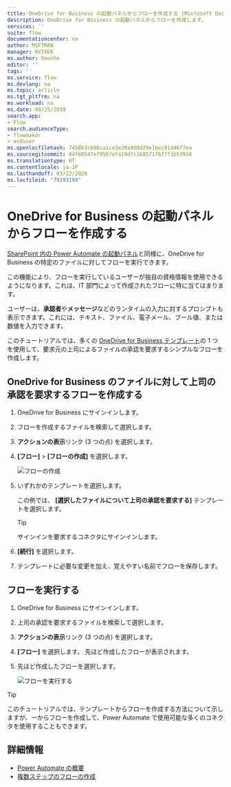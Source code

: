 ```yaml
---
title: OneDrive for Business の起動パネルからフローを作成する |Microsoft Docs
description: OneDrive for Business の起動パネルからフローを作成します。
services: ''
suite: flow
documentationcenter: na
author: MSFTMAN
manager: KVIVEK
ms.author: Deonhe
editor: ''
tags: ''
ms.service: flow
ms.devlang: na
ms.topic: article
ms.tgt_pltfrm: na
ms.workload: na
ms.date: 08/25/2019
search.app:
- Flow
search.audienceType:
- flowmaker
- enduser
ms.openlocfilehash: 7458b3cb08ca1ce3e29a9d0d29e1bec91d46f7ea
ms.sourcegitcommit: 84fb0547e79567efa19d7c16857176f7f1b53934
ms.translationtype: HT
ms.contentlocale: ja-JP
ms.lasthandoff: 03/12/2020
ms.locfileid: "79193199"
---
```

# <a name="create-flows-from-the-onedrive-for-business-launch-panel"></a>OneDrive for Business の起動パネルからフローを作成する


[SharePoint 内の Power Automate の起動パネル](https://flow.microsoft.com/blog/introducing-flow-launch-panel-in-sharepoint-lists-and-libraries/)と同様に、OneDrive for Business の特定のファイルに対してフローを実行できます。 

この機能により、フローを実行しているユーザーが独自の資格情報を使用できるようになります。これは、IT 部門によって作成されたフローに特に当てはまります。 

ユーザーは、**承認者**や**メッセージ**などのランタイムの入力に対するプロンプトも表示できます。これには、テキスト、ファイル、電子メール、ブール値、または数値を入力できます。

このチュートリアルでは、多くの [OneDrive for Business テンプレート](https://flow.microsoft.com/search/?q=OneDrive)の 1 つを使用して、要求元の上司によるファイルの承認を要求するシンプルなフローを作成します。

## <a name="create-a-flow-that-requests-manager-approval-for-a-file-in-onedrive-for-business"></a>OneDrive for Business のファイルに対して上司の承認を要求するフローを作成する

1. OneDrive for Business にサインインします。
1. フローを作成するファイルを検索して選択します。
1. **アクションの表示**リンク (3 つの点) を選択します。
1. **[フロー]**  >  **[フローの作成]** を選択します。

     ![フローの作成](./media/onedrive-launch-panel/create-flow.png) 

1. いずれかのテンプレートを選択します。

    この例では、 **[選択したファイルについて上司の承認を要求する]** テンプレートを選択します。

     >[!TIP]
     >サインインを要求するコネクタにサインインします。

1. **[続行]** を選択します。
1. テンプレートに必要な変更を加え、覚えやすい名前でフローを保存します。

## <a name="run-the-flow"></a>フローを実行する

1. OneDrive for Business にサインインします。
1. 上司の承認を要求するファイルを検索して選択します。
1. **アクションの表示**リンク (3 つの点) を選択します。
1. **[フロー]** を選択します。 先ほど作成したフローが表示されます。
1. 先ほど作成したフローを選択します。

     ![フローを実行する](./media/onedrive-launch-panel/run-flow.png)


>[!TIP]
>このチュートリアルでは、テンプレートからフローを作成する方法について示しますが、一からフローを作成して、Power Automate で使用可能な多くのコネクタを使用することもできます。

## <a name="learn-more"></a>詳細情報

- [Power Automate の概要](getting-started.md) 
- [複数ステップのフローの作成](multi-step-logic-flow.md)
